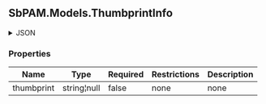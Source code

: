 
<h2 id="tocS_SbPAM.Models.ThumbprintInfo">SbPAM.Models.ThumbprintInfo</h2>

<a id="schemasbpam.models.thumbprintinfo"></a>
<a id="schema_SbPAM.Models.ThumbprintInfo"></a>
<a id="tocSsbpam.models.thumbprintinfo"></a>
<a id="tocssbpam.models.thumbprintinfo"></a>

<details><summary>JSON</summary>


```json
{
  "thumbprint": "string"
}

```


</details>

### Properties

|Name|Type|Required|Restrictions|Description|
|---|---|---|---|---|
|thumbprint|string¦null|false|none|none|


